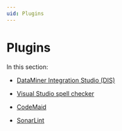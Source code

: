 ```yaml
---
uid: Plugins
---
```


# Plugins

In this section:

- [DataMiner Integration Studio (DIS)](xref:DataMiner_Integration_Studio_DIS)

- [Visual Studio spell checker](xref:Visual_Studio_spell_checker)

- [CodeMaid](xref:CodeMaid)

- [SonarLint](xref:SonarLint)
